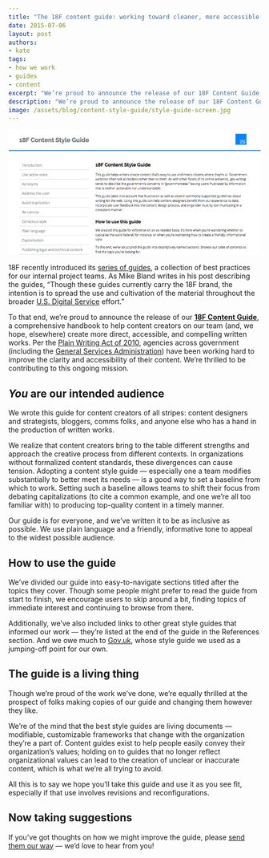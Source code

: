 ```yaml
---
title: "The 18F content guide: working toward cleaner, more accessible communication"
date: 2015-07-06
layout: post
authors:
- kate
tags:
- how we work
- guides
- content
excerpt: "We’re proud to announce the release of our 18F Content Guide, a comprehensive handbook to help content creators on our team (and, we hope, elsewhere) create more direct, accessible, and compelling written works."
description: "We’re proud to announce the release of our 18F Content Guide, a comprehensive handbook to help content creators on our team (and, we hope, elsewhere) create more direct, accessible, and compelling written works."
image: /assets/blog/content-style-guide/style-guide-screen.jpg
---
```


[![Screenshot of the 18F Content Guide](/assets/blog/content-style-guide/style-guide-screen.jpg)](https://pages.18f.gov/content-guide/)

18F recently introduced its [series of
guides](https://18f.gsa.gov/2015/05/28/18F-guides/), a collection of
best practices for our internal project teams. As Mike Bland writes in
his post describing the guides, “Though these guides currently carry the
18F brand, the intention is to spread the use and cultivation of the
material throughout the broader [U.S. Digital
Service](https://wh.gov/usds/) effort.”

To that end, we’re proud to announce the release of our [**18F Content Guide**](https://pages.18f.gov/content-guide/index.html), a
comprehensive handbook to help content creators on our team (and, we
hope, elsewhere) create more direct, accessible, and compelling written
works. Per the [Plain Writing Act of
2010](http://www.plainlanguage.gov/plLaw/), agencies across government
(including the [General Services
Administration](http://www.gsa.gov/portal/content/298757)) have been
working hard to improve the clarity and accessibility of their content.
We’re thrilled to be contributing to this ongoing mission.

## *You* are our intended audience 

We wrote this guide for content creators of all stripes: content
designers and strategists, bloggers, comms folks, and anyone else who
has a hand in the production of written works.

We realize that content creators bring to the table different strengths
and approach the creative process from different contexts. In
organizations without formalized content standards, these divergences
can cause tension. Adopting a content style guide — especially one a
team modifies substantially to better meet its needs — is a good way to
set a baseline from which to work. Setting such a baseline allows teams
to shift their focus from debating capitalizations (to cite a common
example, and one we’re all too familiar with) to producing top-quality
content in a timely manner.

Our guide is for everyone, and we’ve written it to be as inclusive as
possible. We use plain language and a friendly, informative tone to
appeal to the widest possible audience.

## How to use the guide

We’ve divided our guide into easy-to-navigate sections titled after the
topics they cover. Though some people might prefer to read the guide
from start to finish, we encourage users to skip around a bit, finding
topics of immediate interest and continuing to browse from there.

Additionally, we’ve also included links to other great style guides that
informed our work — they’re listed at the end of the guide in the
References section. And we owe much to [Gov.uk](https://www.gov.uk/),
whose style guide we used as a jumping-off point for our own.

## The guide is a living thing

Though we’re proud of the work we’ve done, we’re equally thrilled at the
prospect of folks making copies of our guide and changing them however
they like.

We’re of the mind that the best style guides are living documents —
modifiable, customizable frameworks that change with the organization
they’re a part of. Content guides exist to help people easily convey
their organization’s values; holding on to guides that no longer reflect
organizational values can lead to the creation of unclear or inaccurate
content, which is what we’re all trying to avoid.

All this is to say we hope you’ll take this guide and use it as you see
fit, especially if that use involves revisions and reconfigurations.

## Now taking suggestions

If you’ve got thoughts on how we might improve the guide, please
[send them our
way](https://github.com/18F/content-guide) — we’d love to hear
from you!
